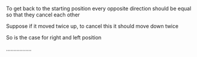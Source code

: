 To get back to the starting position every opposite direction should be equal so that they cancel each other

Suppose if it moved twice up, to cancel this it should move down twice

So is the case for right and left position

.................
